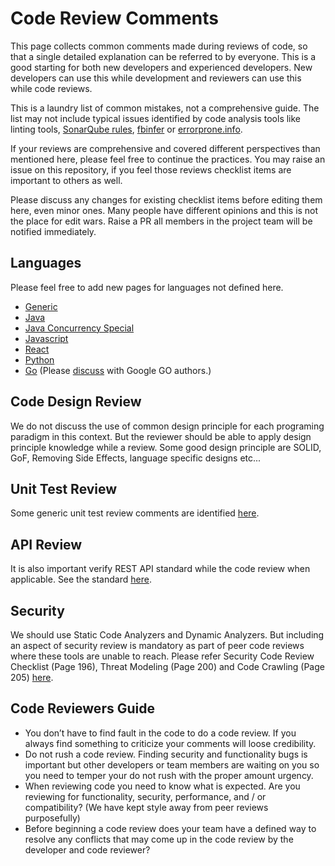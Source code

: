 # Code Review Comments

This page collects common comments made during reviews of code, so that a single detailed explanation can be referred to by everyone. This is a good starting for both new developers and experienced developers. New developers can use this while development and reviewers can use this while code reviews.

This is a laundry list of common mistakes, not a comprehensive guide. The list may not include typical issues identified by code analysis tools like linting tools, [SonarQube rules](https://rules.sonarsource.com), [fbinfer](https://fbinfer.com) or [errorprone.info](http://errorprone.info).

If your reviews are comprehensive and covered different perspectives than mentioned here, please feel free to continue the practices. You may raise an issue on this repository, if you feel those reviews checklist items are important to others as well.

Please discuss any changes for existing checklist items before editing them here, even minor ones. Many people have different opinions and this is not the place for edit wars. Raise a PR all members in the project team will be notified immediately.

## Languages

Please feel free to add new pages for languages not defined here.

* [Generic](./docs/Generic.md)
* [Java](./docs/Java.md)
* [Java Concurrency Special](https://github.com/code-review-checklists/java-concurrency)
* [Javascript](./docs/JavaScript.md)
* [React](./docs/React.md)
* [Python](https://pep8.org/)
* [Go](https://github.com/golang/go/wiki/CodeReviewComments) (Please [discuss](https://golang.org/issue/new?title=wiki%3A+CodeReviewComments+change&body=&labels=Documentation) with Google GO authors.)

## Code Design Review

We do not discuss the use of common design principle for each programing paradigm in this context. But the reviewer should be able to apply design principle knowledge while a review. Some good design principle are SOLID, GoF, Removing Side Effects, language specific designs etc...

## Unit Test Review

Some generic unit test review comments are identified [here](./docs/UnitTests.md).

## API Review

It is also important verify REST API standard while the code review when applicable. See the standard [here](https://github.com/syscolabs/api-standards).

## Security

We should use Static Code Analyzers and Dynamic Analyzers. But including an aspect of security review is mandatory as part of peer code reviews where these tools are unable to reach. Please refer Security Code Review Checklist (Page 196), Threat Modeling (Page 200) and Code Crawling (Page 205) [here](https://www.owasp.org/images/5/53/OWASP_Code_Review_Guide_v2.pdf).

## Code Reviewers Guide

* You don’t have to find fault in the code to do a code review. If you always find something to criticize your comments will loose credibility.
* Do not rush a code review. Finding security and functionality bugs is important but other developers or team members are waiting on you so you need to temper your do not rush with the proper amount urgency.
* When reviewing code you need to know what is expected. Are you reviewing for functionality, security, performance, and / or compatibility? (We have kept style away from peer reviews purposefully)
* Before beginning a code review does your team have a defined way to resolve any conflicts that may come up in the code review by the developer and code reviewer?
